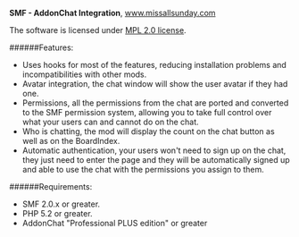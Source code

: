 **SMF - AddonChat Integration**, www.missallsunday.com

The software is licensed under [MPL 2.0 license](http://mozilla.org/MPL/2.0/).

######Features:

- Uses hooks for most of the features, reducing installation problems and incompatibilities with other mods.
- Avatar integration, the chat window will show the user avatar if they had one.
- Permissions, all the permissions from the chat are ported and converted to the SMF permission system, allowing you to take full control over what your users can and cannot do on the chat.
- Who is chatting, the mod will display the count on the chat button as well as on the BoardIndex.
- Automatic authentication, your users won't need to sign up on the chat, they just need to enter the page and they will be automatically signed up and able to use the chat with the permissions you assign to them.

######Requirements:

- SMF 2.0.x or greater.
- PHP 5.2 or greater.
- AddonChat "Professional PLUS edition" or greater